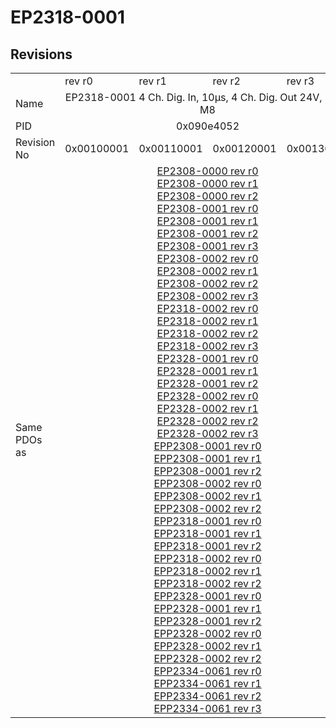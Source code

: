 # EP2318-0001

## Revisions
<table>
<tr>
<td></td>
<td>rev r0</td>
<td>rev r1</td>
<td>rev r2</td>
<td>rev r3</td>
</tr>
<tr>
<td>Name</td>
<td colspan=4 align="center">EP2318-0001 4 Ch. Dig. In, 10µs, 4 Ch. Dig. Out 24V, 0,5A, M8</td>
</tr>
<tr>
<td>PID</td>
<td colspan=4 align="center">0x090e4052</td>
</tr>
<tr>
<td>Revision No</td>
<td>0x00100001</td>
<td>0x00110001</td>
<td>0x00120001</td>
<td>0x00130001</td>
</tr>
<tr>
<td>Same PDOs as</td>
<td colspan=4 align="center"><a href="EP2308-0000.md">EP2308-0000 rev r0</a><br/><a href="EP2308-0000.md">EP2308-0000 rev r1</a><br/><a href="EP2308-0000.md">EP2308-0000 rev r2</a><br/><a href="EP2308-0001.md">EP2308-0001 rev r0</a><br/><a href="EP2308-0001.md">EP2308-0001 rev r1</a><br/><a href="EP2308-0001.md">EP2308-0001 rev r2</a><br/><a href="EP2308-0001.md">EP2308-0001 rev r3</a><br/><a href="EP2308-0002.md">EP2308-0002 rev r0</a><br/><a href="EP2308-0002.md">EP2308-0002 rev r1</a><br/><a href="EP2308-0002.md">EP2308-0002 rev r2</a><br/><a href="EP2308-0002.md">EP2308-0002 rev r3</a><br/><a href="EP2318-0002.md">EP2318-0002 rev r0</a><br/><a href="EP2318-0002.md">EP2318-0002 rev r1</a><br/><a href="EP2318-0002.md">EP2318-0002 rev r2</a><br/><a href="EP2318-0002.md">EP2318-0002 rev r3</a><br/><a href="EP2328-0001.md">EP2328-0001 rev r0</a><br/><a href="EP2328-0001.md">EP2328-0001 rev r1</a><br/><a href="EP2328-0001.md">EP2328-0001 rev r2</a><br/><a href="EP2328-0002.md">EP2328-0002 rev r0</a><br/><a href="EP2328-0002.md">EP2328-0002 rev r1</a><br/><a href="EP2328-0002.md">EP2328-0002 rev r2</a><br/><a href="EP2328-0002.md">EP2328-0002 rev r3</a><br/><a href="EPP2308-0001.md">EPP2308-0001 rev r0</a><br/><a href="EPP2308-0001.md">EPP2308-0001 rev r1</a><br/><a href="EPP2308-0001.md">EPP2308-0001 rev r2</a><br/><a href="EPP2308-0002.md">EPP2308-0002 rev r0</a><br/><a href="EPP2308-0002.md">EPP2308-0002 rev r1</a><br/><a href="EPP2308-0002.md">EPP2308-0002 rev r2</a><br/><a href="EPP2318-0001.md">EPP2318-0001 rev r0</a><br/><a href="EPP2318-0001.md">EPP2318-0001 rev r1</a><br/><a href="EPP2318-0001.md">EPP2318-0001 rev r2</a><br/><a href="EPP2318-0002.md">EPP2318-0002 rev r0</a><br/><a href="EPP2318-0002.md">EPP2318-0002 rev r1</a><br/><a href="EPP2318-0002.md">EPP2318-0002 rev r2</a><br/><a href="EPP2328-0001.md">EPP2328-0001 rev r0</a><br/><a href="EPP2328-0001.md">EPP2328-0001 rev r1</a><br/><a href="EPP2328-0001.md">EPP2328-0001 rev r2</a><br/><a href="EPP2328-0002.md">EPP2328-0002 rev r0</a><br/><a href="EPP2328-0002.md">EPP2328-0002 rev r1</a><br/><a href="EPP2328-0002.md">EPP2328-0002 rev r2</a><br/><a href="EPP2334-0061.md">EPP2334-0061 rev r0</a><br/><a href="EPP2334-0061.md">EPP2334-0061 rev r1</a><br/><a href="EPP2334-0061.md">EPP2334-0061 rev r2</a><br/><a href="EPP2334-0061.md">EPP2334-0061 rev r3</a></td>
</tr>
</table>
